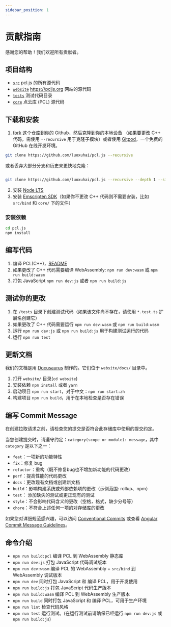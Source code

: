 ```yaml
---
sidebar_position: 1
---
```


# 贡献指南

感谢您的帮助！我们欢迎所有贡献者。

## 项目结构

- [`src`](/src) pcl.js 的所有源代码
- [`website`](/website) <https://pcljs.org> 网站的源代码
- [`tests`](/tests) 测试代码目录
- [`core`](/core) 点云库 (PCL) 源代码

## 下载和安装

1. [fork](https://docs.github.com/cn/get-started/quickstart/fork-a-repo#forking-a-repository) 这个仓库到你的 Github，然后克隆到你的本地设备 （如果要更改 C++ 代码，需使用 `--recursive` 用于克隆子模块）或者使用 [Gitpod](https://gitpod.io/#https://github.com/luoxuhai/pcl.js)，一个免费的 GitHub 在线开发环境。

```bash
git clone https://github.com/luoxuhai/pcl.js --recursive
```

或者丢弃大部分分支和历史来更快地克隆：

```bash

git clone https://github.com/luoxuhai/pcl.js --recursive --depth 1 --single-branch --branch master
```

2. 安装 [Node LTS](https://nodejs.org/en/download/)
3. 安装 [Emscripten SDK](https://emscripten.org/docs/getting_started/downloadshtml#installation-instructions-using-the-emsdk-recommended)（如果你不更改 C++ 代码则不需要安装，比如`src/bind` 和 `core/` 下的文件）

### 安装依赖

```bash
cd pcl.js
npm install
```

## 编写代码

1. 编译 PCL(C++)，[README](https://github.com/luoxuhai/pcl/tree/wasm/wasm/README.md)
2. 如果更改了 C++ 代码需要编译 WebAssembly: `npm run dev:wasm` 或 `npm run build:wasm`
3. 打包 JavaScript `npm run dev:js` 或者 `npm run build:js`

## 测试你的更改

1. 在 `/tests` 目录下创建测试代码（如果该文件尚不存在，请使用 `*.test.ts` 扩展名创建它）
2. 如果更改了 C++ 代码需要运行 `npm run dev:wasm` 或 `npm run build:wasm`
3. 运行 `npm run dev:js` 或 `npm run build:js` 用于构建测试运行的代码
4. 运行 `npm run test`

## 更新文档

我们的文档是用 [Docusaurus](https://docusaurus.io/) 制作的。它们位于 `website/docs/` 目录中。

1. 打开 `website/` 目录(`cd website`)
1. 安装依赖 `npm install` 或者 `yarn`
2. 启动项目 `npm run start`，对于中文：`npm run start:zh`
3. 构建项目 `npm run build`，用于在本地检查是否存在错误

## 编写 Commit Message

在创建拉取请求之前，请检查您的提交是否符合此存储库中使用的提交约定。

当您创建提交时，请遵守约定：`category(scope or module): message`，其中 `category` 是以下之一：

- `feat`：一项新的功能特性
- `fix`：修复 bug
- `refactor`：重构（既不修复bug也不增加新功能的代码更改）
- `perf`：提高性能的代码更改
- `docs`：更改现有文档或创建新文档
- `build`：影响构建系统或外部依赖项的更改（示例范围: rollup、npm）
- `test`： 添加缺失的测试或更正现有的测试
- `style`：不会影响代码含义的更改（空格，格式，缺少分号等）
- `chore`：不符合上述任何一项的对存储库的更改

如果您对详细规范感兴趣，可以访问 [Conventional Commits](https://www.conventionalcommits.org) 或查看 [Angular Commit Message Guidelines](https://github.com/angular/angular/blob/22b96b9/CONTRIBUTING.md#-commit-message-guidelines)。

## 命令介绍

- `npm run build:pcl` 编译 PCL 到 WebAssembly 静态库
- `npm run dev:js` 打包 JavaScript 代码调试版本
- `npm run dev:wasm` 编译 PCL 的 WebAssembly + `src/bind` 到 WebAssembly 调试版本
- `npm run dev` 同时打包 JavaScript 和 编译 PCL，用于开发使用
- `npm run build:js` 打包 JavaScript 代码生产版本
- `npm run build:wasm` 编译 PCL 到 WebAssembly 生产版本
- `npm run build` 同时打包 JavaScript 和 编译 PCL，可用于生产环境
- `npm run lint` 检查代码风格
- `npm run test` 运行测试。(在运行测试前请确保已经运行 `npm run dev:js` 或 `npm run build:js`)
